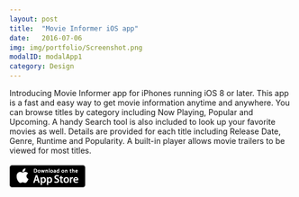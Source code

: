 ```yaml
---
layout: post
title:  "Movie Informer iOS app"
date:   2016-07-06
img: img/portfolio/Screenshot.png
modalID: modalApp1
category: Design
---
```

Introducing Movie Informer app for iPhones running iOS 8 or later. This app is a fast and easy way to get movie information anytime and anywhere. You can browse titles by category including Now Playing, Popular and Upcoming. A handy Search tool is also included to look up your favorite movies as well. Details are provided for each title including Release Date, Genre, Runtime and Popularity. A built-in player allows movie trailers to be viewed for most titles.<br/><br/>
[![App Store](img/portfolio/appstore-badge.png)](https://itunes.apple.com/us/app/movie-informer/id1035141157?mt=8)